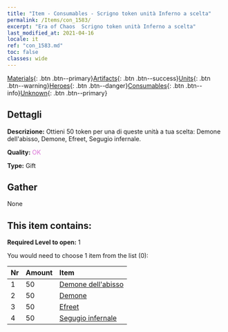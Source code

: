 ```yaml
---
title: "Item - Consumables - Scrigno token unità Inferno a scelta"
permalink: /Items/con_1583/
excerpt: "Era of Chaos  Scrigno token unità Inferno a scelta"
last_modified_at: 2021-04-16
locale: it
ref: "con_1583.md"
toc: false
classes: wide
---
```

 [Materials](/it/Items/){: .btn .btn--primary}[Artifacts](/it/Items/Artifacts/){: .btn .btn--success}[Units](/it/Items/Units/){: .btn .btn--warning}[Heroes](/it/Items/Heroes/){: .btn .btn--danger}[Consumables](/it/Items/Consumables/){: .btn .btn--info}[Unknown](/it/Items/Unknown/){: .btn .btn--primary}

## Dettagli
 **Descrizione:** Ottieni 50 token per una di queste unità a tua scelta: Demone dell'abisso, Demone, Efreet, Segugio infernale.

 **Quality:** <span style="color: #DA70D6">OK</span>

 **Type:** Gift

## Gather

  None

## This item contains:

 **Required Level to open:** 1

 You would need to choose 1 item from the list (0):

  | Nr | Amount |     Item    |
  |:---|:-------|:------------|
  | 1 | 50 | [Demone dell'abisso](/it/Items/unt_230/) |  | 
  | 2 | 50 | [Demone](/it/Items/unt_229/) |  | 
  | 3 | 50 | [Efreet](/it/Items/unt_231/) |  | 
  | 4 | 50 | [Segugio infernale](/it/Items/unt_228/) |  | 
